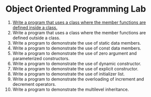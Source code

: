 # Object Oriented Programming Lab

1. [Write a program that uses a class where the member functions are defined inside a class.](Student.cpp)
2. Write a program that uses a class where the member functions are defined outside a class.
3. Write a program to demonstrate the use of static data members.
4. Write a program to demonstrate the use of const data members.
5. Write a program to demonstrate the use of zero argument and parameterized constructors.
6. Write a program to demonstrate the use of dynamic constructor.
7. Write a program to demonstrate the use of explicit constructor.
8. Write a program to demonstrate the use of initializer list.
9. Write a program to demonstrate the overloading of increment and decrement operators.
10. Write a program to demonstrate the multilevel inheritance.